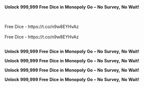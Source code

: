 <strong>Unlock</strong> <strong>999,999</strong> <strong>Free</strong> <strong>Dice</strong> <strong>in</strong> <strong>Monopoly</strong> <strong>Go</strong> <strong>–</strong> <strong>No</strong> <strong>Survey,</strong> <strong>No</strong> <strong>Wait!</strong>

<br>
<br>Free Dice - https://t.co/n9w8EYHvAz
<br>
<br>Free Dice - https://t.co/n9w8EYHvAz
<br>
<br>

<strong>Unlock</strong> <strong>999,999</strong> <strong>Free</strong> <strong>Dice</strong> <strong>in</strong> <strong>Monopoly</strong> <strong>Go</strong> <strong>–</strong> <strong>No</strong> <strong>Survey,</strong> <strong>No</strong> <strong>Wait!</strong>

<strong>Unlock</strong> <strong>999,999</strong> <strong>Free</strong> <strong>Dice</strong> <strong>in</strong> <strong>Monopoly</strong> <strong>Go</strong> <strong>–</strong> <strong>No</strong> <strong>Survey,</strong> <strong>No</strong> <strong>Wait!</strong>

<strong>Unlock</strong> <strong>999,999</strong> <strong>Free</strong> <strong>Dice</strong> <strong>in</strong> <strong>Monopoly</strong> <strong>Go</strong> <strong>–</strong> <strong>No</strong> <strong>Survey,</strong> <strong>No</strong> <strong>Wait!</strong>

<strong>Unlock</strong> <strong>999,999</strong> <strong>Free</strong> <strong>Dice</strong> <strong>in</strong> <strong>Monopoly</strong> <strong>Go</strong> <strong>–</strong> <strong>No</strong> <strong>Survey,</strong> <strong>No</strong> <strong>Wait!</strong>

